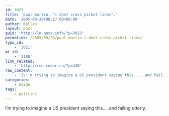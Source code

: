 ```yaml
---
id: 3023
title: 'paul martin, "i dont cross picket lines".'
date: '2005-09-20T08:17:00+00:00'
author: Kellan
layout: post
guid: 'http://lm.quxx.info/?p=3023'
permalink: /2005/09/20/paul-martin-i-dont-cross-picket-lines/
typo_id:
    - '3021'
mt_id:
    - '3108'
link_related:
    - 'http://red-cedar.ca/?p=430'
raw_content:
    - 'I\''m trying to imagine a US president saying this.... and failing utterly.'
categories:
    - Aside
tags:
    - politics
---
```


I’m trying to imagine a US president saying this…. and failing utterly.